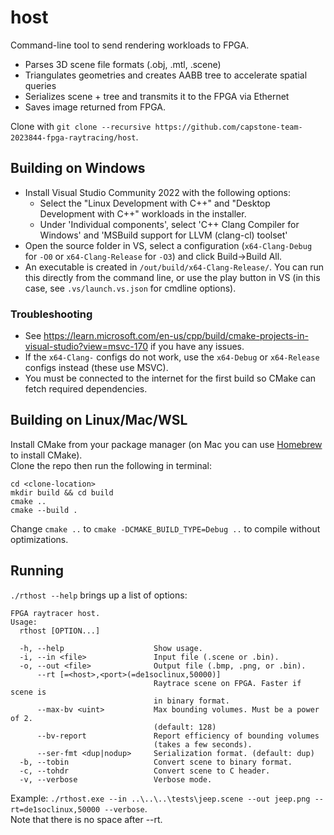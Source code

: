 # host
Command-line tool to send rendering workloads to FPGA.

- Parses 3D scene file formats (.obj, .mtl, .scene)
- Triangulates geometries and creates AABB tree to accelerate spatial queries
- Serializes scene + tree and transmits it to the FPGA via Ethernet
- Saves image returned from FPGA.

Clone with `git clone --recursive https://github.com/capstone-team-2023844-fpga-raytracing/host`.  

## Building on Windows
- Install Visual Studio Community 2022 with the following options:
  - Select the "Linux Development with C++" and "Desktop Development with C++" workloads in the installer.
  - Under 'Individual components', select 'C++ Clang Compiler for Windows' and 'MSBuild support for LLVM (clang-cl) toolset'
- Open the source folder in VS, select a configuration (`x64-Clang-Debug` for `-O0` or `x64-Clang-Release` for `-O3`) and click Build->Build All.
- An executable is created in `/out/build/x64-Clang-Release/`. You can run this directly from the command line, or use the play button in VS (in this case, see `.vs/launch.vs.json` for cmdline options).

### Troubleshooting
- See https://learn.microsoft.com/en-us/cpp/build/cmake-projects-in-visual-studio?view=msvc-170 if you have any issues.
- If the `x64-Clang-` configs do not work, use the `x64-Debug` or `x64-Release` configs instead (these use MSVC).
- You must be connected to the internet for the first build so CMake can fetch required dependencies.

## Building on Linux/Mac/WSL
Install CMake from your package manager (on Mac you can use [Homebrew](https://brew.sh/) to install CMake).  
Clone the repo then run the following in terminal:
```
cd <clone-location>
mkdir build && cd build
cmake ..
cmake --build .
```
Change `cmake ..` to ``cmake -DCMAKE_BUILD_TYPE=Debug ..`` to compile without optimizations.


## Running
`./rthost --help` brings up a list of options:
```
FPGA raytracer host.
Usage:
  rthost [OPTION...]

  -h, --help                    Show usage.
  -i, --in <file>               Input file (.scene or .bin).
  -o, --out <file>              Output file (.bmp, .png, or .bin).
      --rt [=<host>,<port>(=de1soclinux,50000)]
                                Raytrace scene on FPGA. Faster if scene is
                                in binary format.
      --max-bv <uint>           Max bounding volumes. Must be a power of 2.
                                (default: 128)
      --bv-report               Report efficiency of bounding volumes
                                (takes a few seconds).
      --ser-fmt <dup|nodup>     Serialization format. (default: dup)
  -b, --tobin                   Convert scene to binary format.
  -c, --tohdr                   Convert scene to C header.
  -v, --verbose                 Verbose mode.
```
Example: `./rthost.exe --in ..\..\..\tests\jeep.scene --out jeep.png --rt=de1soclinux,50000 --verbose`.  
Note that there is no space after --rt.
